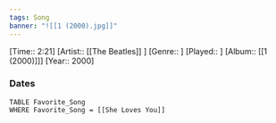 ```yaml
---
tags: Song  
banner: "![[1 (2000).jpg]]"
---
```

[Time:: 2:21]
[Artist:: [[The Beatles]] ]
[Genre:: ]
[Played:: ]
[Album:: [[1 (2000)]]]
[Year:: 2000]
### Dates
````dataview
TABLE Favorite_Song
WHERE Favorite_Song = [[She Loves You]]
````
